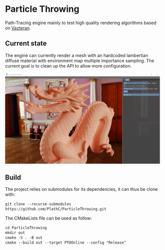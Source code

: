# Particle Throwing

Path-Tracing engine mainly to test high quality rendering algorithms based on [Vazteran](https://github.com/PlathC/Vazteran).

## Current state

The engine can currently render a mesh with an hardcoded lambertian diffuse material with environment
map multiple importance sampling. The current goal is to clean up the API to allow more configuration.

![Environment map with Multiple Importance Sampling and UI](img/CurrentState.png)

## Build

The project relies on submodules for its dependencies, it can thus be clone with:
```
git clone --recurse-submodules https://github.com/PlathC/ParticleThrowing.git
```

The CMakeLists file can be used as follow:
```
cd ParticleThrowing
mkdir out
cmake -S . -B out
cmake --build out --target PTOOnline --config "Release"
```